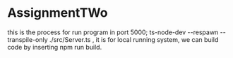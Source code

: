 # AssignmentTWo

this is the process for run program in port 5000;
ts-node-dev --respawn --transpile-only ./src/Server.ts , it is for local running system,
we can build code by inserting npm run build.
